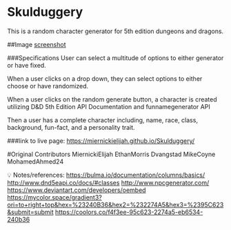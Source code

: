 # Skulduggery
This is a random character generator for 5th edition dungeons and dragons. 

##Image
[screenshot](./assets/screenshot.png)

###Specifications
User can select a multitude of options to either generator or have fixed. 

When a user clicks on a drop down, they can select options to either choose or have randomized.

When a user clicks on the random generate button, a character is created utilizing D&D 5th Edition API Documentation and funnamegenerator API 

Then a user has a complete character including, name, race, class, background, fun-fact, and a personality trait. 

###link to live page: https://miernickielijah.github.io/Skulduggery/

#Original Contributors
MiernickiElijah
EthanMorris
Dvangstad
MikeCoyne
MohamedAhmed24


💡 Notes/references: 
https://bulma.io/documentation/columns/basics/
http://www.dnd5eapi.co/docs/#classes
http://www.npcgenerator.com/
https://www.deviantart.com/developers/oembed
https://mycolor.space/gradient3?ori=to+right+top&hex=%23240B36&hex2=%232274A5&hex3=%2395C623&submit=submit
https://coolors.co/f4f3ee-95c623-2274a5-eb6534-240b36
